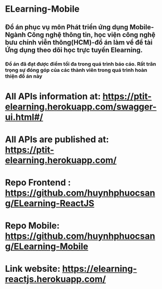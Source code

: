 # ELearning-Mobile
## Đồ án phục vụ môn Phát triển ứng dụng Mobile-Ngành Công nghệ thông tin, học viện công nghệ bưu chính viễn thông(HCM)-đồ án làm về đề tài Ứng dụng theo dõi học trực tuyến Elearning. 
### Đồ án đã đạt được điểm tối đa trong quá trình báo cáo. Rất trân trọng sự đóng góp của các thành viên trong quá trình hoàn thiện đồ án này

# All APIs information at: https://ptit-elearning.herokuapp.com/swagger-ui.html#/
# All APIs are published at: https://ptit-elearning.herokuapp.com/
# Repo Frontend : https://github.com/huynhphuocsang/ELearning-ReactJS
# Repo Mobile: https://github.com/huynhphuocsang/ELearning-Mobile
# Link website: https://elearning-reactjs.herokuapp.com/
